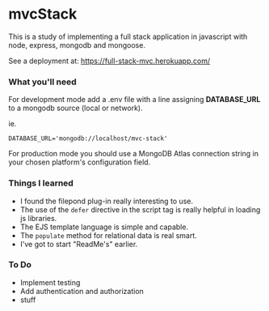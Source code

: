 # mvcStack

This is a study of implementing a full stack application in javascript with node, express, mongodb and mongoose.

See a deployment at: https://full-stack-mvc.herokuapp.com/

### What you'll need
For development mode add a .env file with a line assigning **DATABASE_URL** to a mongodb source (local or network).

ie. 

````text
DATABASE_URL='mongodb://localhost/mvc-stack'
````

For production mode you should use a MongoDB Atlas connection string in your chosen platform's configuration field.

### Things I learned
- I found the filepond plug-in really interesting to use.
- The use of the `defer` directive in the script tag is really helpful in loading js libraries.
- The EJS template language is simple and capable.
- The `populate` method for relational data is real smart.
- I've got to start "ReadMe's" earlier.

### To Do
- Implement testing
- Add authentication and authorization
- stuff
